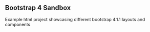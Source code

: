 Bootstrap 4 Sandbox
-----------------------------------
Example html project showcasing different bootstrap 4.1.1 layouts and components